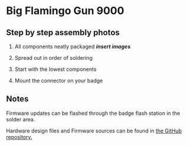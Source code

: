 # Big Flamingo Gun 9000

## Step by step assembly photos
1. All components neatly packaged
***insert images***

2. Spread out in order of soldering

3. Start with the lowest components 

999. Mount the connector on your badge

## Notes
Firmware updates can be flashed through the badge flash station in the solder area.

Hardware design files and Firmware sources can be found in [the GitHub repository.](https://github.com/Fri3dCamp/blaster_2024)
